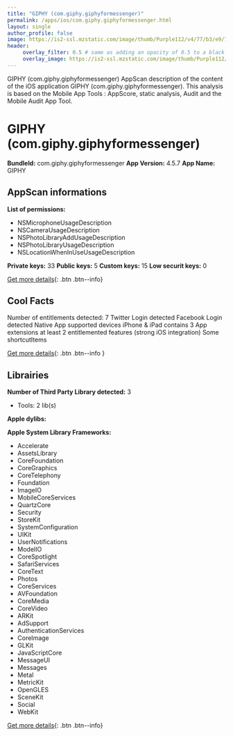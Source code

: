 ```yaml
---
title: "GIPHY (com.giphy.giphyformessenger)"
permalink: /apps/ios/com.giphy.giphyformessenger.html
layout: single
author_profile: false
image: https://is2-ssl.mzstatic.com/image/thumb/Purple112/v4/77/b3/e9/77b3e92a-4b26-4e59-1a14-6901c31c98b3/AppIcon-1x_U007emarketing-0-7-0-sRGB-85-220.png/512x512bb.jpg
header: 
     overlay_filter: 0.5 # same as adding an opacity of 0.5 to a black background
     overlay_image: https://is2-ssl.mzstatic.com/image/thumb/Purple112/v4/77/b3/e9/77b3e92a-4b26-4e59-1a14-6901c31c98b3/AppIcon-1x_U007emarketing-0-7-0-sRGB-85-220.png/512x512bb.jpg
---
```

GIPHY (com.giphy.giphyformessenger) AppScan description of the content of the iOS application GIPHY (com.giphy.giphyformessenger). This analysis is based on the Mobile App Tools : AppScore, static analysis, Audit and the Mobile Audit App Tool.

# GIPHY (com.giphy.giphyformessenger)

**BundleId:** com.giphy.giphyformessenger
**App Version:** 4.5.7
**App Name:** GIPHY


## AppScan informations 

**List of permissions:** 
- NSMicrophoneUsageDescription
- NSCameraUsageDescription
- NSPhotoLibraryAddUsageDescription
- NSPhotoLibraryUsageDescription
- NSLocationWhenInUseUsageDescription
  
  
**Private keys:** 33
**Public keys:** 5
**Custom keys:** 15
**Low securit keys:** 0
  
[Get more details](/pricing.html){: .btn .btn--info}

## Cool Facts

Number of entitlements detected: 7
Twitter Login detected
Facebook Login detected
Native App
supported devices iPhone & iPad
contains 3 App extensions
at least 2 entitlemented features (strong iOS integration)
Some shortcutItems 
  
[Get more details](/pricing.html){: .btn .btn--info }

## Librairies 
**Number of Third Party Library detected:** 3
- Tools: 2 lib(s)


**Apple dylibs:**


**Apple System Library Frameworks:**
- Accelerate
- AssetsLibrary
- CoreFoundation
- CoreGraphics
- CoreTelephony
- Foundation
- ImageIO
- MobileCoreServices
- QuartzCore
- Security
- StoreKit
- SystemConfiguration
- UIKit
- UserNotifications
- ModelIO
- CoreSpotlight
- SafariServices
- CoreText
- Photos
- CoreServices
- AVFoundation
- CoreMedia
- CoreVideo
- ARKit
- AdSupport
- AuthenticationServices
- CoreImage
- GLKit
- JavaScriptCore
- MessageUI
- Messages
- Metal
- MetricKit
- OpenGLES
- SceneKit
- Social
- WebKit


  
[Get more details](/pricing.html){: .btn .btn--info}

